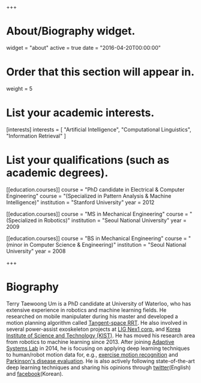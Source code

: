 +++
# About/Biography widget.
widget = "about"
active = true
date = "2016-04-20T00:00:00"

# Order that this section will appear in.
weight = 5

# List your academic interests.
[interests]
  interests = [
    "Artificial Intelligence",
    "Computational Linguistics",
    "Information Retrieval"
  ]

# List your qualifications (such as academic degrees).
[[education.courses]]
  course = "PhD candidate in Electrical & Computer Engineering"
  course = "(Specialized in Pattern Analysis & Machine Intelligence)"
  institution = "Stanford University"
  year = 2012

[[education.courses]]
  course = "MS in Mechanical Engineering"
  course = "(Specialized in Robotics)"
  institution = "Seoul National University"
  year = 2009

[[education.courses]]
  course = "BS in Mechanical Engineering"
  course = "(minor in Computer Science & Engineering)"
  institution = "Seoul National University"
  year = 2008
 
+++

# Biography

Terry Taewoong Um is a PhD candidate at University of Waterloo, who has extensive experience in robotics and machine learning fields. He researched on mobile manipulater during his master and developed a motion planning algorithm called [Tangent-space RRT](https://link.springer.com/chapter/10.1007/978-90-481-9262-5_27). He also involved in several power-assist exoskeleton projects at [LIG Nex1 corp.](https://www.lignex1.com/eng/product/product06.jsp) and [Korea Institute of Science and Technology (KIST)](http://march.kist.re.kr/research.php). He has moved his research area from robotics to machine learning since 2013. After joining [Adaptive Systems Lab](https://pilots.uwaterloo.ca/adaptive-systems/) in 2014, he is focusing on applying deep learning techniques to human/robot motion data for, e.g., [exercise motion recognition]() and [Parkinson's disease evaluation](). He is also actively following state-of-the-art deep learning techniques and sharing his opinions through [twitter](https://twitter.com/TerryUm_ML)(English) and [facebook](https://www.facebook.com/terryum)(Korean).
